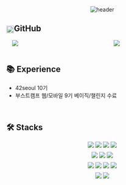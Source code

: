 <!-- Header Image -->
<div align="center">
  <img src="https://capsule-render.vercel.app/api?type=waving&height=250&color=gradient&text=Hello,%20I'm%20Taehyun&fontAlign=50&fontAlignY=40&desc=Backend%20Developer%20🚀&descAlign=50&descAlignY=65" alt="header" />
</div>

<!-- GitHub Stats -->
<h2>
  <img src="https://techstack-generator.vercel.app/github-icon.svg" alt="icon" width="20" style="vertical-align: middle;" />GitHub
</h2>
<div align="center" style="display: flex; justify-content: center; gap: 20px; align-items: flex-start;">
  <img src="https://readme-stats-custom.vercel.app/api?username=taehyun32&show_icons=true&theme=transparent&hide_border=true&include_all_commits=true&count_private=true" style="flex: 1; max-width: 49%; height: auto;" />
  <img src="https://readme-stats-custom.vercel.app/api/top-langs?username=taehyun32&layout=compact&langs_count=8&hide_border=true&theme=transparent" style="flex: 1; max-width: 41%; height: auto;" />
</div>

<br>

<h2>
  📚 Experience
</h2>
<ul>
  <li>42seoul 10기</li>
  <li>부스트캠프 웹/모바일 9기 베이직/챌린지 수료</li>
</ul>

<br>

<h2>
  🛠️ Stacks
</h2>
<div align="center">
  <div>
    <img src="https://img.shields.io/badge/c-00599C.svg?&style=for-the-badge&logo=c&logoColor=white" />
    <img src="https://img.shields.io/badge/c++-00599C.svg?&style=for-the-badge&logo=cplusplus&logoColor=white" />
    <img src="https://img.shields.io/badge/java-437291.svg?&style=for-the-badge&logo=openjdk&logoColor=white" />
    <img src="https://img.shields.io/badge/javascript-F7DF1E.svg?&style=for-the-badge&logo=javascript&logoColor=white" />
  </div>
  
  <div style="margin-top: 8px">
    <img src="https://img.shields.io/badge/spring%20boot-6DB33F.svg?&style=for-the-badge&logo=springboot&logoColor=white" />
    <img src="https://img.shields.io/badge/node.js-339933.svg?&style=for-the-badge&logo=nodedotjs&logoColor=white" />
    <img src="https://img.shields.io/badge/express-000000.svg?&style=for-the-badge&logo=express&logoColor=white" />

  </div>
  
  <div style="margin-top: 8px">
    <img src="https://img.shields.io/badge/mysql-4479A1.svg?&style=for-the-badge&logo=mysql&logoColor=white" />
    <img src="https://img.shields.io/badge/mongodb-47A248.svg?&style=for-the-badge&logo=mongodb&logoColor=white" />
    <img src="https://img.shields.io/badge/aws-FF9900.svg?&style=for-the-badge&logo=amazonwebservices&logoColor=white" />
     <img src="https://img.shields.io/badge/git-F05032.svg?&style=for-the-badge&logo=git&logoColor=white" />
  </div>
  
  <div style="margin-top: 8px">
    <img src="https://img.shields.io/badge/linux-FCC624.svg?&style=for-the-badge&logo=linux&logoColor=white" />
    <img src="https://img.shields.io/badge/notion-000000.svg?&style=for-the-badge&logo=notion&logoColor=white" />
  </div>
</div>
